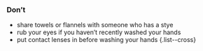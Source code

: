 ### Don’t

- share towels or flannels with someone who has a stye
- rub your eyes if you haven’t recently washed your hands
- put contact lenses in before washing your hands
{.list--cross}
